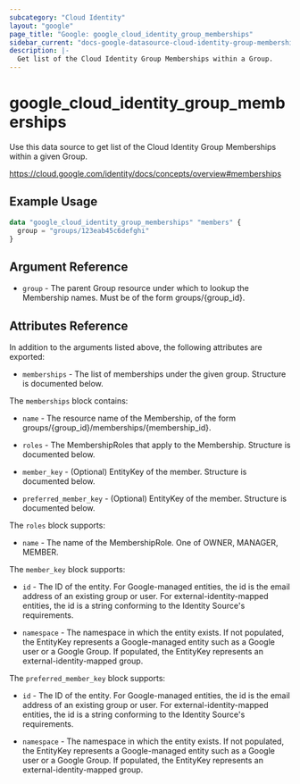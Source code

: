 ```yaml
---
subcategory: "Cloud Identity"
layout: "google"
page_title: "Google: google_cloud_identity_group_memberships"
sidebar_current: "docs-google-datasource-cloud-identity-group-memberships"
description: |-
  Get list of the Cloud Identity Group Memberships within a Group.
---
```


# google_cloud_identity_group_memberships

Use this data source to get list of the Cloud Identity Group Memberships within a given Group.

https://cloud.google.com/identity/docs/concepts/overview#memberships

## Example Usage

```tf
data "google_cloud_identity_group_memberships" "members" {
  group = "groups/123eab45c6defghi"
}
```

## Argument Reference

* `group` - The parent Group resource under which to lookup the Membership names. Must be of the form groups/{group_id}.

## Attributes Reference

In addition to the arguments listed above, the following attributes are exported:

* `memberships` - The list of memberships under the given group. Structure is documented below.

The `memberships` block contains:

* `name` -
  The resource name of the Membership, of the form groups/{group_id}/memberships/{membership_id}.

* `roles` - The MembershipRoles that apply to the Membership. Structure is documented below.

* `member_key` -
  (Optional)
  EntityKey of the member.  Structure is documented below.

* `preferred_member_key` -
  (Optional)
  EntityKey of the member.  Structure is documented below.

The `roles` block supports:

* `name` - The name of the MembershipRole. One of OWNER, MANAGER, MEMBER.


The `member_key` block supports:

* `id` - The ID of the entity. For Google-managed entities, the id is the email address of an existing
  group or user. For external-identity-mapped entities, the id is a string conforming
  to the Identity Source's requirements.

* `namespace` - The namespace in which the entity exists.
  If not populated, the EntityKey represents a Google-managed entity
  such as a Google user or a Google Group.
  If populated, the EntityKey represents an external-identity-mapped group.

The `preferred_member_key` block supports:

* `id` - The ID of the entity. For Google-managed entities, the id is the email address of an existing
  group or user. For external-identity-mapped entities, the id is a string conforming
  to the Identity Source's requirements.

* `namespace` - The namespace in which the entity exists.
  If not populated, the EntityKey represents a Google-managed entity
  such as a Google user or a Google Group.
  If populated, the EntityKey represents an external-identity-mapped group.
